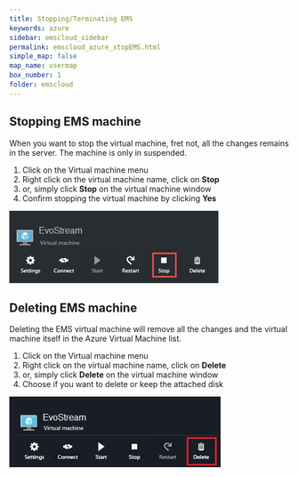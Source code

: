 ```yaml
---
title: Stopping/Terminating EMS
keywords: azure
sidebar: emscloud_sidebar
permalink: emscloud_azure_stopEMS.html
simple_map: false
map_name: usermap
box_number: 1
folder: emscloud
---
```




## Stopping EMS machine

When you want to stop the virtual machine, fret not, all the changes remains in the server. The machine is only in suspended.

1. Click on the Virtual machine menu
2. Right click on the virtual machine name, click on **Stop**
3. or, simply click **Stop** on the virtual machine window
4. Confirm stopping the virtual machine by clicking **Yes**

![](images/emscloud/stopVM.JPG)



## Deleting EMS machine

Deleting the EMS virtual machine will remove all the changes and the virtual machine itself in the Azure Virtual Machine list. 

1. Click on the Virtual machine menu
2. Right click on the virtual machine name, click on **Delete**
3. or, simply click **Delete** on the virtual machine window
4. Choose if you want to delete or keep the attached disk

![](images/emscloud/deleteVM.jpg)